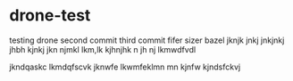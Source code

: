 # drone-test
testing drone second commit third commit 
fifer sizer
bazel
jknjk
jnkj
jnkjnkj
jhbh
kjnkj
jkn
njmkl
lkm,lk
kjhnjhk n jh nj
lkmwdfvdl 

jkndqaskc
lkmdqfscvk 
jknwfe
lkwmfeklmn mn kjnfw
kjndsfckvj
